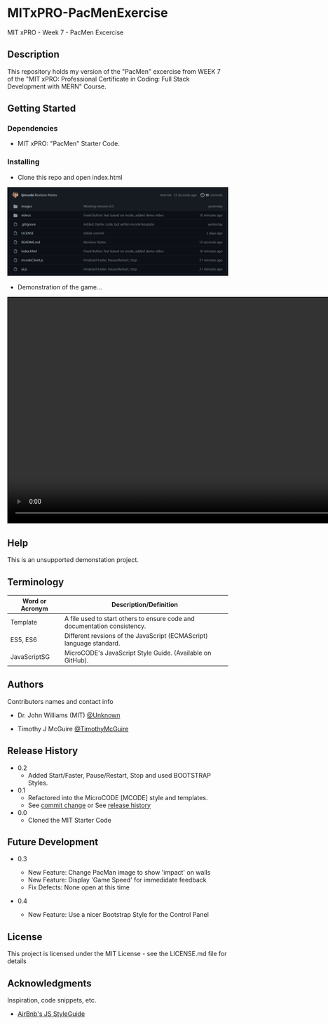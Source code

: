 # MITxPRO-PacMenExercise

MIT xPRO - Week 7 - PacMen Excercise


## Description

This repository holds my version of the "PacMen" excercise from WEEK 7 of the "MIT xPRO: Professional Certificate in Coding: Full Stack Development with MERN" Course.


## Getting Started


### Dependencies

* MIT xPRO: "PacMen" Starter Code.


### Installing

* Clone this repo and open index.html

<p align="left"><img src=".\images\repo.png" width="1024" title="PacMen Repository Files..."></p>

* Demonstration of the game...

<video id="demo-video" style="border-style:solid; border-width:2px" src="https://user-images.githubusercontent.com/8990676/156948541-4aa4e8cc-4bd8-4c28-8b2f-5de4ffda358c.mp4" width="1024" allowfullscreen="allowfullscreen" webkitallowfullscreen="webkitallowfullscreen" mozallowfullscreen="mozallowfullscreen" allow="autoplay *" loop autoplay autobuffer controls muted>
Your browser does not support the HTML5 player.
</video>
</p>


## Help

This is an unsupported demonstation project.



## Terminology

| Word or Acronym	| Description/Definition                                |
|-------------------|-------------------------------------------------------|
|  Template	        | A file used to start others to ensure code and documentation consistency.
|  ES5, ES6         | Different revsions of the JavaScript (ECMAScript) language standard.
|  JavaScriptSG     | MicroCODE's JavaScript Style Guide. (Available on GitHub).



## Authors

Contributors names and contact info

* Dr. John Williams (MIT) [@Unknown](https://twitter.com/Unknown)

* Timothy J McGuire [@TimothyMcGuire](https://twitter.com/TimothyMcGuire)



## Release History

* 0.2
    * Added Start/Faster, Pause/Restart, Stop and used BOOTSTRAP Styles.
* 0.1
    * Refactored into the MicroCODE [MCODE] style and templates.
    * See [commit change]() or See [release history]()
* 0.0
    * Cloned the MIT Starter Code

## Future Development

* 0.3
    * New Feature: Change PacMan image to show 'impact' on walls
    * New Feature: Display 'Game Speed' for immedidate feedback
    * Fix Defects: None open at this time

* 0.4
    * New Feature: Use a nicer Bootstrap Style for the Control Panel


## License

This project is licensed under the MIT License - see the LICENSE.md file for details



## Acknowledgments

Inspiration, code snippets, etc.
* [AirBnb's JS StyleGuide](https://github.com/airbnb/javascript)
